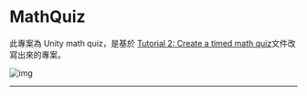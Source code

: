 # MathQuiz

此專案為 Unity math quiz，是基於 [Tutorial 2: Create a timed math quiz][url_1]文件改寫出來的專案。

![img]

______________________________________________________________________

[img]:https://i.imgur.com/Igy3NfA.gif
[url_1]: https://docs.microsoft.com/en-us/visualstudio/ide/tutorial-2-create-a-timed-math-quiz
